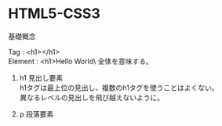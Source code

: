 # HTML5-CSS3
基礎概念

Tag : \<h1>\</h1>\
Element : \<h1>Hello World</h1>\ 全体を意味する。

1. h1 見出し要素<br/>
h1タグは最上位の見出し、複数のh1タグを使うことはよくない。<br>
異なるレベルの見出しを飛び越えないように。<br>
  
2. p 段落要素<br/>
